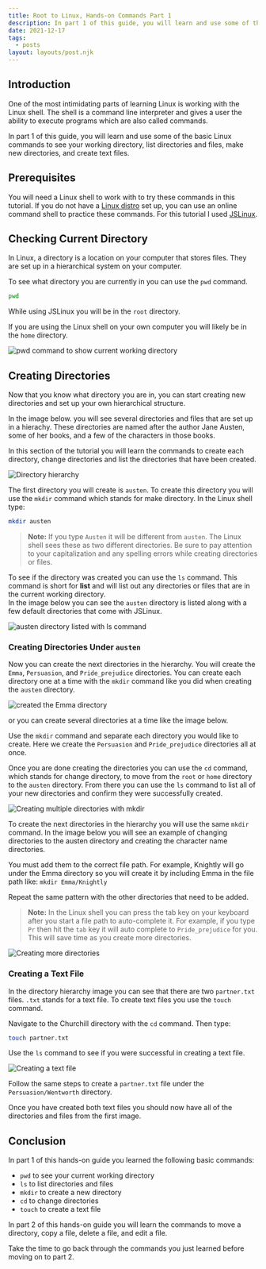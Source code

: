 ```yaml
---
title: Root to Linux, Hands-on Commands Part 1
description: In part 1 of this guide, you will learn and use some of the basic Linux commands to see your working directory, list directories and files, make new directories, and create text files.
date: 2021-12-17
tags:
  - posts
layout: layouts/post.njk
---
```


## Introduction
One of the most intimidating parts of learning Linux is working with the Linux shell. The shell is a command line interpreter and gives a user the ability to execute programs which are also called commands. 

In part 1 of this guide, you will learn and use some of the basic Linux commands to see your working directory, list directories and files, make new directories, and create text files.

## Prerequisites
You will need a Linux shell to work with to try these commands in this tutorial. If you do not have a [Linux distro](https://en.wikipedia.org/wiki/Linux_distribution) set up, you can use an online command shell to practice these commands. For this tutorial I used [JSLinux](https://bellard.org/jslinux/).

## Checking Current Directory
In Linux, a directory is a location on your computer that stores files. They are set up in a hierarchical system on your computer. 

To see what directory you are currently in you can use the `pwd` command.

```bash
pwd
```
While using JSLinux you will be in the `root` directory. 

If you are using the Linux shell on your own computer you will likely be in the `home` directory. 

![pwd command to show current working directory](https://cdn.glitch.global/3f55f8f2-9d21-4ff4-aad8-49272d37c68b/pwd.png?v=1642098577846)

## Creating Directories
Now that you know what directory you are in, you can start creating new directories and set up your own hierarchical structure. 

In the image below. you will see several directories and files that are set up in a hierachy. These directories are named after the author Jane Austen, some of her books, and a few of the characters in those books. 

In this section of the tutorial you will learn the commands to create each directory, change directories and list the directories that have been created.

![Directory hierarchy](https://cdn.glitch.global/3f55f8f2-9d21-4ff4-aad8-49272d37c68b/directory.png?v=1642098754325)

The first directory you will create is `austen`. 
To create this directory you will use the `mkdir` command which stands for make directory. 
In the Linux shell type:
```bash
mkdir austen
``` 
> **Note:** If you type `Austen` it will be different from `austen`. The Linux shell sees these as two different directories. Be sure to pay attention to your capitalization and any spelling errors while creating directories or files. 

To see if the directory was created you can use the `ls` command. 
This command is short for **list** and will list out any directories or files that are in the current working directory.  
In the image below you can see the `austen` directory is listed along with a few default directories that come with JSLinux. 

![austen directory listed with ls command](https://dev-to-uploads.s3.amazonaws.com/uploads/articles/lvqp0drzpwq8o4i5t16i.png)

### Creating Directories Under `austen`
Now you can create the next directories in the hierarchy. You will create the `Emma`, `Persuasion`, and `Pride_prejudice` directories. 
You can create each directory one at a time with the `mkdir` command like you did when creating the `austen` directory.

![created the Emma directory](https://dev-to-uploads.s3.amazonaws.com/uploads/articles/elsetoxvkiexlkcci9tc.png)

or you can create several directories at a time like the image below.

Use the `mkdir` command and separate each directory you would like to create. Here we create the `Persuasion` and `Pride_prejudice` directories all at once. 

Once you are done creating the directories you can use the `cd` command, which stands for change directory, to move from the `root` or `home` directory to the `austen` directory. 
From there you can use the `ls` command to list all of your new directories and confirm they were successfully created.

![Creating multiple directories with mkdir](https://dev-to-uploads.s3.amazonaws.com/uploads/articles/bwoh0c4rijwi38jo711o.png)

To create the next directories in the hierarchy you will use the same `mkdir` command. In the image below you will see an example of changing directories to the austen directory and creating the character name directories. 

You must add them to the correct file path. For example, Knightly will go under the Emma directory so you will create it by including Emma in the file path like: 
`mkdir Emma/Knightly`

Repeat the same pattern with the other directories that need to be added. 

> **Note:** In the Linux shell you can press the tab key on your keyboard after you start a file path to auto-complete it. For example, if you type `Pr` then hit the `tab` key it will auto complete to `Pride_prejudice` for you. This will save time as you create more directories.

![Creating more directories](https://dev-to-uploads.s3.amazonaws.com/uploads/articles/m9gm1duga1tjtk4kp44b.png)

### Creating a Text File
In the directory hierarchy image you can see that there are two `partner.txt` files. 
`.txt` stands for a text file. To create text files you use the `touch` command. 

Navigate to the Churchill directory with the `cd` command. 
Then type: 
```bash
touch partner.txt
```
Use the `ls` command to see if you were successful in creating a text file.

![Creating a text file](https://dev-to-uploads.s3.amazonaws.com/uploads/articles/crh1huydxpdsqq7bcq2i.png)

Follow the same steps to create a `partner.txt` file under the `Persuasion/Wentworth` directory.

Once you have created both text files you should now have all of the directories and files from the first image. 

## Conclusion
In part 1 of this hands-on guide you learned the following basic commands:
- `pwd` to see your current working directory
- `ls` to list directories and files
- `mkdir` to create a new directory
- `cd` to change directories
- `touch` to create a text file

In part 2 of this hands-on guide you will learn the commands to move a directory, copy a file, delete a file, and edit a file. 

Take the time to go back through the commands you just learned before moving on to part 2. 
